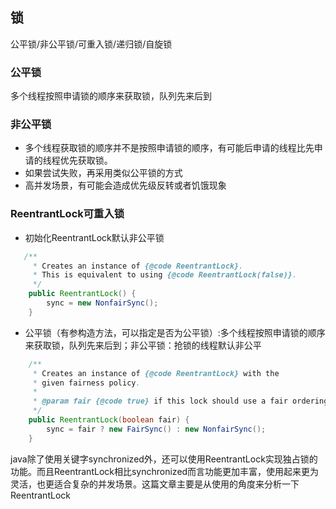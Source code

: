 ## 锁
公平锁/非公平锁/可重入锁/递归锁/自旋锁
### 公平锁
多个线程按照申请锁的顺序来获取锁，队列先来后到
### 非公平锁
- 多个线程获取锁的顺序并不是按照申请锁的顺序，有可能后申请的线程比先申请的线程优先获取锁。
- 如果尝试失败，再采用类似公平锁的方式
- 高并发场景，有可能会造成优先级反转或者饥饿现象

### ReentrantLock可重入锁
- 初始化ReentrantLock默认非公平锁
```java
   /**
     * Creates an instance of {@code ReentrantLock}.
     * This is equivalent to using {@code ReentrantLock(false)}.
     */
    public ReentrantLock() {
        sync = new NonfairSync();
    }
```
- 公平锁（有参构造方法，可以指定是否为公平锁）:多个线程按照申请锁的顺序来获取锁，队列先来后到；非公平锁：抢锁的线程默认非公平
```java
    /**
     * Creates an instance of {@code ReentrantLock} with the
     * given fairness policy.
     *
     * @param fair {@code true} if this lock should use a fair ordering policy
     */
    public ReentrantLock(boolean fair) {
        sync = fair ? new FairSync() : new NonfairSync();
    }
```
java除了使用关键字synchronized外，还可以使用ReentrantLock实现独占锁的功能。而且ReentrantLock相比synchronized而言功能更加丰富，使用起来更为灵活，也更适合复杂的并发场景。这篇文章主要是从使用的角度来分析一下ReentrantLock

